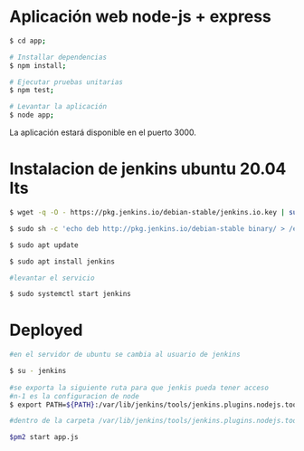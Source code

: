 # Aplicación web node-js + express
```sh
$ cd app;

# Installar dependencias
$ npm install;

# Ejecutar pruebas unitarias
$ npm test;

# Levantar la aplicación
$ node app;
```
La aplicación estará disponible en el puerto 3000.



# Instalacion de jenkins ubuntu 20.04 lts

```sh
$ wget -q -O - https://pkg.jenkins.io/debian-stable/jenkins.io.key | sudo apt-key add -

$ sudo sh -c 'echo deb http://pkg.jenkins.io/debian-stable binary/ > /etc/apt/sources.list.d/jenkins.list'

$ sudo apt update

$ sudo apt install jenkins

#levantar el servicio

$ sudo systemctl start jenkins
```



# Deployed

```sh
#en el servidor de ubuntu se cambia al usuario de jenkins

$ su - jenkins
 
#se exporta la siguiente ruta para que jenkis pueda tener acceso 
#n-1 es la configuracion de node 
$ export PATH=${PATH}:/var/lib/jenkins/tools/jenkins.plugins.nodejs.tools.NodeJSInstallation/n-1/bin

#dentro de la carpeta /var/lib/jenkins/tools/jenkins.plugins.nodejs.tools.NodeJSInstallation/n-1/bin

$pm2 start app.js
```

